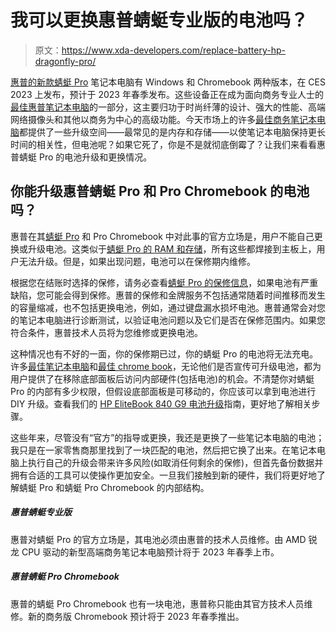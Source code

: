 # 我可以更换惠普蜻蜓专业版的电池吗？

> 原文：<https://www.xda-developers.com/replace-battery-hp-dragonfly-pro/>

[惠普的新款蜻蜓 Pro](https://www.xda-developers.com/hp-dragonfly-pro-g4-elitebook-ces-2023) 笔记本电脑有 Windows 和 Chromebook 两种版本，在 CES 2023 上发布，预计于 2023 年春季发布。这些设备正在成为面向商务专业人士的[最佳惠普笔记本电脑](https://www.xda-developers.com/best-hp-laptops/)的一部分，这主要归功于时尚纤薄的设计、强大的性能、高端网络摄像头和其他以商务为中心的高级功能。今天市场上的许多[最佳商务笔记本电脑](https://www.xda-developers.com/best-business-laptops/)都提供了一些升级空间——最常见的是内存和存储——以使笔记本电脑保持更长时间的相关性，但电池呢？如果它死了，你是不是就彻底倒霉了？让我们来看看惠普蜻蜓 Pro 的电池升级和更换情况。

## 你能升级惠普蜻蜓 Pro 和 Pro Chromebook 的电池吗？

惠普在其[蜻蜓 Pro](https://www.xda-developers.com/hp-dragonfly-pro/) 和 Pro Chromebook 中对此事的官方立场是，用户不能自己更换或升级电池。这类似于[蜻蜓 Pro 的 RAM 和存储](https://www.xda-developers.com/upgrade-ram-storage-hp-dragonfly-pro/)，所有这些都焊接到主板上，用户无法升级。但是，如果出现问题，电池可以在保修期内维修。

根据您在结账时选择的保修，请务必查看[蜻蜓 Pro 的保修信息](https://www.xda-developers.com/hp-dragonfly-pro-warranty/)，如果电池有严重缺陷，您可能会得到保修。惠普的保修和金牌服务不包括通常随着时间推移而发生的容量缩减，也不包括更换电池，例如，通过键盘漏水损坏电池。惠普通常会对您的笔记本电脑进行诊断测试，以验证电池问题以及它们是否在保修范围内。如果您符合条件，惠普技术人员将为您维修或更换电池。

这种情况也有不好的一面，你的保修期已过，你的蜻蜓 Pro 的电池将无法充电。许多[最佳笔记本电脑](https://www.xda-developers.com/best-laptops/)和[最佳 chrome book](https://www.xda-developers.com/best-chromebooks/)，无论他们是否宣传可升级电池，都为用户提供了在移除底部面板后访问内部硬件(包括电池)的机会。不清楚你对蜻蜓 Pro 的内部有多少权限，但假设底部面板是可移动的，你应该可以拿到电池进行 DIY 升级。查看我们的 [HP EliteBook 840 G9 电池升级](https://www.xda-developers.com/replace-battery-hp-elitebook-840-g9/)指南，更好地了解相关步骤。

这些年来，尽管没有“官方”的指导或更换，我还是更换了一些笔记本电脑的电池；我只是在一家零售商那里找到了一块匹配的电池，然后把它换了出来。在笔记本电脑上执行自己的升级会带来许多风险(如取消任何剩余的保修)，但首先备份数据并拥有合适的工具可以使操作更加安全。一旦我们接触到新的硬件，我们将更好地了解蜻蜓 Pro 和蜻蜓 Pro Chromebook 的内部结构。

##### 惠普蜻蜓专业版

惠普对蜻蜓 Pro 的官方立场是，其电池必须由惠普的技术人员维修。由 AMD 锐龙 CPU 驱动的新型高端商务笔记本电脑预计将于 2023 年春季上市。

##### 惠普蜻蜓 Pro Chromebook

惠普的蜻蜓 Pro Chromebook 也有一块电池，惠普称只能由其官方技术人员维修。新的商务版 Chromebook 预计将于 2023 年春季推出。